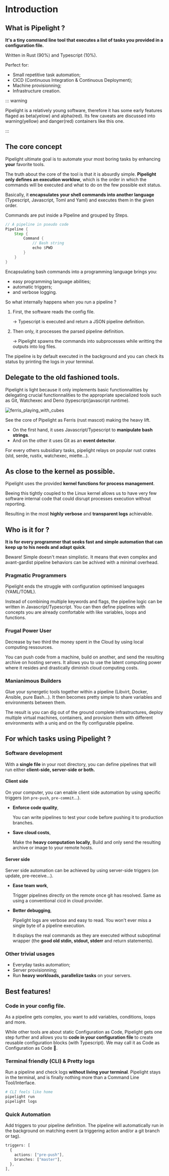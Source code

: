 <script setup>
import Example from '@components/Example.vue';
import Sheet from '@components/Sheet.vue';
import Schema from '@components/Schema.vue';
import Features from "@components/Features.vue";
</script>

# Introduction

## What is Pipelight ?

**It's a tiny command line tool that executes a list of tasks you provided in a configuration file.**

Written in Rust (90%) and Typescript (10%).

Perfect for:

- Small repetitive task automation;
- CICD (Continuous Integration & Continuous Deployment);
- Machine provisionning;
- Infrastructure creation.

::: warning

Pipelight is a relatively young software,
therefore it has some early features flaged as beta(yelow) and alpha(red).
Its few caveats are discussed into warning(yellow) and danger(red) containers
like this one.

:::

## The core concept

Pipelight ultimate goal is to automate your most boring tasks by enhancing **your** favorite tools.

The truth about the core of the tool is that it is absurdly simple.
**Pipelight only defines an execution worklow**, which is the order in which the commands will be executed
and what to do on the few possible exit status.

Basically, it **encapsulates your shell commands into another language** (Typescript, Javascript, Toml and Yaml)
and executes them in the given order.

Commands are put inside a Pipeline and grouped by Steps.

```rs
// A pipeline in pseudo code
Pipeline {
    Step {
        Command {
            // Bash string
            echo $PWD
        }
    }
}
```

Encapsulating bash commands into a programming language brings you:

- easy programming language abilities;
- automatic triggers;
- and verbose logging.

So what internally happens when you run a pipeline ?

1. First, the software reads the config file.

   -> Typescript is executed and return a JSON pipeline definition.

2. Then only, it processes the parsed pipeline definition.

   -> Pipelight spawns the commands into subprocesses while writting the outputs into log files.

<Schema/>

The pipeline is by default executed in the background and
you can check its status by printing the logs in your terminal.

## Delegate to the old fashioned tools.

Pipelight is light because it only implements basic functionnalities by delegating crucial functionnalities
to the appropriate specialized tools such as Git, Watchexec and Deno (typescript/javascript runtime).

<div class="flex justify-center">
    <img src="/images/ferris_playing_pipelight.png" alt="ferris_playing_with_cubes" class="sm">
</div>

See the core of Pipelight as Ferris (rust mascot) making the heavy lift.

- On the first hand, it uses Javascript/Typescript to **manipulate bash strings**.
- And on the other it uses Git as an **event detector**.

For every others subsidiary tasks, pipelight relays on popular rust crates (std, serde, rustix, watchexec, miette...).

## As close to the kernel as possible.

Pipelight uses the provided **kernel functions for process management**.

Beeing this tightly coupled to the Linux kernel allows us to have very few software internal code that could
disrupt processes execution without reporting.

Resulting in the most **highly verbose** and **transparent logs** achievable.

## Who is it for ?

**It is for every programmer that seeks fast and simple automation that can keep up to his needs and adapt quick**.

Beware! Simple doesn't mean simplistic.
It means that even complex and avant-gardist pipeline behaviors can be achived with a minimal overhead.

### Pragmatic Programmers

Pipelight ends the struggle with configuration optimised languages (YAML/TOML).

Instead of combining multiple keywords and flags, the pipeline logic can be written in Javascript/Typescript.
You can then define pipelines with concepts you are already comfortable with like variables, loops and functions.

### Frugal Power User

Decrease by two third the money spent in the Cloud by using local computing ressources.

You can push code from a machine, build on another,
and send the resulting archive on hosting servers.
It allows you to use the latent computing power where it resides
and drastically diminish cloud computing costs.

### Manianimous Builders

Glue your synergetic tools together within a pipeline (Libvirt, Docker, Ansible, pure Bash...).
It then becomes pretty simple to share variables and environments between them.

The result is you can dig out of the ground complete infrastructures,
deploy multiple virtual machines, containers, and provision them with different environments
with a uniq and on the fly configurable pipeline.

## For which tasks using Pipelight ?

### Software development

With a **single file** in your root directory, you can define pipelines that will run either
**client-side, server-side or both.**

#### Client side

On your computer, you can enable client side automation by using specific triggers (on `pre-push`, `pre-commit`...).

- **Enforce code quality**,

  You can write pipelines to test your code before pushing it to production branches.

- **Save cloud costs**,

  Make the **heavy computation locally**,
  Build and only send the resulting archive or image to your remote hosts.

#### Server side

Server side automation can be achieved by using server-side triggers (on update, pre-receive...).

- **Ease team work**,

  Trigger pipelines directly on the remote once git has resolved.
  Same as using a conventional cicd in cloud provider.

- **Better debugging**,

  Pipelight logs are verbose and easy to read.
  You won't ever miss a single byte of a pipeline execution.

  It displays the real commands as they are executed without suboptimal wrapper (the **good old stdin, stdout, stderr** and return statements).

### Other trivial usages

- Everyday tasks automation;
- Server provisionning;
- Run **heavy workloads, parallelize tasks** on your servers.

## Best features!

### Code in your config file.

As a pipeline gets complex, you want to add variables, conditions, loops and more.

While other tools are about static Configuration as Code,
Pipelight gets one step further and allows you to **code in your configuration file** to create reusable configuration blocks (with Typescript).
We may call it as Code as Configuration as Code 🥴.

### Terminal friendly (CLI) & Pretty logs

Run a pipeline and check logs **without living your terminal**.
Pipelight stays in the terminal, and is finally nothing more than a Command Line Tool/Interface.

```sh
# CLI feels like home
pipelight run
pipelight logs
```

### Quick Automation

Add triggers to your pipeline definition.
The pipeline will automatically run in the background on matching event (a triggering action and/or a git branch or tag).

```ts
triggers: [
  {
    actions: ["pre-push"],
    branches: ["master"],
  },
],
```
